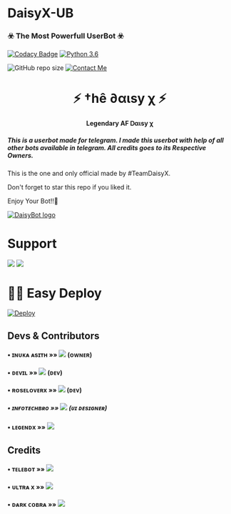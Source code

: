 # DaisyX-UB

<h3>☣️ The Most Powerfull UserBot ☣️</h3>

[![Codacy Badge](https://api.codacy.com/project/badge/Grade/f7c51539e67b483bb8d7749acca51d3a)](https://app.codacy.com/gh/TeamDaisyX/Daisy-X-UB?utm_source=github.com&utm_medium=referral&utm_content=TeamDaisyX/Daisy-X-UB&utm_campaign=Badge_Grade_Settings)
[![Python 3.6](https://img.shields.io/badge/Python-3.6%20or%20newer-blue.svg)](https://www.python.org/downloads/release/python-360/)

![GitHub repo size](https://img.shields.io/github/repo-size/TeamDaisyX/Daisy-X-UB)
[![Contact Me](https://img.shields.io/badge/Telegram-Contact%20Me-informational)](https://t.me/lucifeermorningstar)

<h1 align="center">⚡ †hê ∂αιѕу χ ⚡</h1>

<h4 align="center">Legendary AF Ꭰαιѕу χ</h4>

<h5>This is a userbot made for telegram. I made this userbot with help of all other bots available in telegram. All credits goes to its Respective Owners.</h5>

This is the one and only official made by #TeamDaisyX.

Don't forget to star this repo if you liked it.

Enjoy Your Bot!!💝

[![DaisyBot logo](https://telegra.ph/file/1d5b67c7d155ddb587cde.jpg)](https://t.me/DaisyXNews)

# Support
<a href="https://t.me/DaisySupport_Official"><img src="https://img.shields.io/badge/Join-Telegram%20Channel-red.svg?logo=Telegram"></a>
<a href="https://t.me/DaisyXUpdates"><img src="https://img.shields.io/badge/Join-Telegram%20Group-blue.svg?logo=telegram"></a>

# 🏃‍♂️ Easy Deploy 
[![Deploy](https://www.herokucdn.com/deploy/button.svg)](https://heroku.com/deploy?template=https://github.com/TeamDaisyX/Daisy-X-UB.git)

## Devs & Contributors

#### • ɪɴᴜᴋᴀ ᴀsɪᴛʜ   »»  <a href="https://github.com/InukaAsith" alt="InukaAsith"> <img src="https://img.shields.io/badge/InukaAsith-fa3b2c?logo=github" /></a> (ᴏᴡɴᴇʀ)
#### • ᴅᴇᴠɪʟ   »»  <a href="https://github.com/lucifeermorningstar" alt="lucifeermorningstar"> <img src="https://img.shields.io/badge/lucifeermorningstar-90302f?logo=github" /></a> (ᴅᴇᴠ)
#### • ʀᴏsᴇʟᴏᴠᴇʀx  »»  <a href="https://github.com/Amarnathcdj" alt="RoseLoverX"> <img src="https://img.shields.io/badge/RoseLoverX-fd6bbe?logo=github" /></a> (ᴅᴇᴠ)
##### • ɪɴғᴏᴛᴇᴄʜʙʀᴏ  »»  <a href="https://github.com/infotechbro" alt="infotechbro"> <img src="https://img.shields.io/badge/infotechbro-4B8BBE?logo=github" /></a> (ᴜɪ ᴅᴇsɪɢɴᴇʀ)
#### • ʟᴇɢᴇɴᴅx    »»  <a href="https://github.com/legendXOp" alt="LegendXOp"> <img src="https://img.shields.io/badge/LegendX-ffd343?logo=github" /></a>

## Credits

#### • ᴛᴇʟᴇʙᴏᴛ   »»  <a href="https://github.com/Xditya/telebot" alt="Telebot"> <img src="https://img.shields.io/badge/Telebot-800080?logo=github" /></a> 
#### • ᴜʟᴛʀᴀ x   »»  <a href="https://github.com/Ultra-Op/Ultra-X" alt="UltraX"> <img src="https://img.shields.io/badge/UltraX-4B0082?logo=github" /></a> 
#### • ᴅᴀʀᴋ ᴄᴏʙʀᴀ  »»  <a href="https://github.com/DARK-COBRA/DARKCOBRA" alt="DarkCobra"> <img src="https://img.shields.io/badge/DarkCobra-A9A9A9?logo=github" /></a> 

